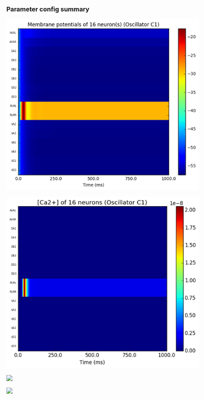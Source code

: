 ### Parameter config summary 
<p><img alt="?" src="neurons_C1_Oscillator.png"/></p>
<p><img alt=" " src="neuron_activity_C1_Oscillator.png"/></p>
<p><img alt=" " src="muscles_C1_Oscillator.png"/></p>
<p><img alt=" " src="muscle_activity_C1_Oscillator.png"/></p>
